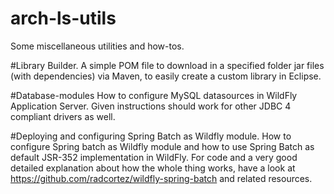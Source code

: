 # arch-ls-utils
Some miscellaneous utilities and how-tos.

#Library Builder.
A simple POM file to download in a specified folder jar files (with dependencies) via Maven, to easily create a 
custom library in Eclipse.

#Database-modules
How to configure MySQL datasources in WildFly Application Server.
Given instructions should work for other JDBC 4 compliant drivers as well.

#Deploying and configuring Spring Batch as Wildfly module.
How to configure Spring batch as Wildfly module and how to use Spring Batch as default JSR-352 implementation in WildFly.
For code and a very good detailed explanation about how the whole thing works, have a look at https://github.com/radcortez/wildfly-spring-batch and related resources.





